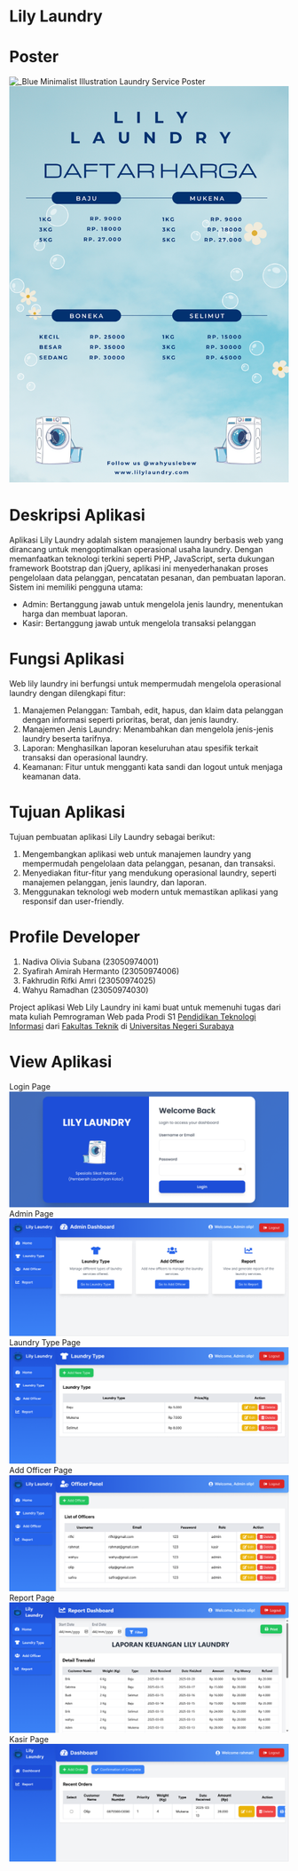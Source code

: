 # Lily Laundry

# Poster
![_Blue Minimalist  Illustration Laundry Service Poster](https://github.com/user-attachments/assets/961cdf6f-9070-405d-892d-732a132943e0)
![alt text](https://github.com/Rii02/Web-Lily-Laundry/blob/main/poster2.png?raw=true)



# Deskripsi Aplikasi
Aplikasi Lily Laundry adalah sistem manajemen laundry berbasis web yang dirancang untuk mengoptimalkan operasional usaha laundry. Dengan memanfaatkan teknologi terkini seperti PHP, JavaScript, serta dukungan framework Bootstrap dan jQuery, aplikasi ini menyederhanakan proses pengelolaan data pelanggan, pencatatan pesanan, dan pembuatan laporan. Sistem ini memiliki pengguna utama:

- Admin: Bertanggung jawab untuk mengelola jenis laundry, menentukan harga dan membuat laporan.
- Kasir: Bertanggung jawab untuk mengelola transaksi pelanggan


# Fungsi Aplikasi
Web lily laundry ini berfungsi untuk mempermudah mengelola operasional laundry dengan dilengkapi fitur:
1. Manajemen Pelanggan: Tambah, edit, hapus, dan klaim data pelanggan dengan informasi seperti prioritas, berat, dan jenis laundry.
2. Manajemen Jenis Laundry: Menambahkan dan mengelola jenis-jenis laundry beserta tarifnya. 
3. Laporan: Menghasilkan laporan keseluruhan atau spesifik terkait transaksi dan operasional laundry. 
4. Keamanan: Fitur untuk mengganti kata sandi dan logout untuk menjaga keamanan data.


# Tujuan Aplikasi
Tujuan pembuatan aplikasi Lily Laundry sebagai berikut: 
1. Mengembangkan aplikasi web untuk manajemen laundry yang mempermudah pengelolaan data pelanggan, pesanan, dan transaksi.
2. Menyediakan fitur-fitur yang mendukung operasional laundry, seperti manajemen pelanggan, jenis laundry, dan laporan.
3. Menggunakan teknologi web modern untuk memastikan aplikasi yang responsif dan user-friendly. 


# Profile Developer
1. Nadiva Olivia Subana     (23050974001)
2. Syafirah Amirah Hermanto (23050974006)
3. Fakhrudin Rifki Amri     (23050974025)
4. Wahyu Ramadhan           (23050974030)

Project aplikasi Web Lily Laundry ini kami buat untuk memenuhi tugas dari mata kuliah Pemrograman Web pada Prodi S1 [Pendidikan Teknologi Informasi](https://pendidikan-ti.ft.unesa.ac.id/) dari [Fakultas Teknik](https://ft.unesa.ac.id/) di [Universitas Negeri Surabaya](https://unesa.ac.id/)

# View Aplikasi
Login Page
![alt text](https://github.com/Rii02/Web-Lily-Laundry/blob/main/Login%20Page.png?raw=true)
Admin Page
![alt text](https://github.com/Rii02/Web-Lily-Laundry/blob/main/Admin%20Pov%20(Dashboard%20Page)%20(2).png?raw=true)
Laundry Type Page
![alt text](https://github.com/Rii02/Web-Lily-Laundry/blob/main/Laundry%20Type%20Page.png?raw=true)
Add Officer Page
![alt text](https://github.com/Rii02/Web-Lily-Laundry/blob/main/Add%20Officer%20Page.png?raw=true)
Report Page
![alt text](https://github.com/Rii02/Web-Lily-Laundry/blob/main/Report%20Page%202.png?raw=true)
Kasir Page
![alt text](https://github.com/Rii02/Web-Lily-Laundry/blob/main/Kasir%20Pov%20(Dashboard%20Page).png?raw=true)










